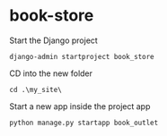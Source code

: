 # book-store

Start the Django project

    django-admin startproject book_store

CD into the new folder

    cd .\my_site\

Start a new app inside the project app

    python manage.py startapp book_outlet